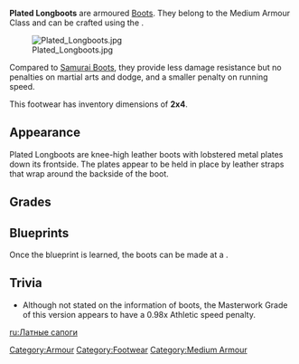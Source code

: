 **Plated Longboots** are armoured [Boots](Boots.md "wikilink"). They belong
to the Medium Armour Class and can be crafted using the [](Heavy_Armour_Smithy.md).

<figure>
<img src="Plated_Longboots.jpg" title="Plated_Longboots.jpg" />
<figcaption>Plated_Longboots.jpg</figcaption>
</figure>

Compared to [Samurai Boots](Samurai_Boots.md "wikilink"), they provide less
damage resistance but no penalties on martial arts and dodge, and a
smaller penalty on running speed.

This footwear has inventory dimensions of **2x4**.

## Appearance

Plated Longboots are knee-high leather boots with lobstered metal plates
down its frontside. The plates appear to be held in place by leather
straps that wrap around the backside of the boot.

## Grades

## Blueprints

Once the blueprint is learned, the boots can be made at a [](Heavy_Armour_Smithy.md).

## Trivia

- Although not stated on the information of boots, the Masterwork Grade
  of this version appears to have a 0.98x Athletic speed penalty.

[ru:Латные сапоги](ru:Латные_сапоги "wikilink")

[Category:Armour](Category:Armour "wikilink")
[Category:Footwear](Category:Footwear "wikilink") [Category:Medium
Armour](Category:Medium_Armour "wikilink")
